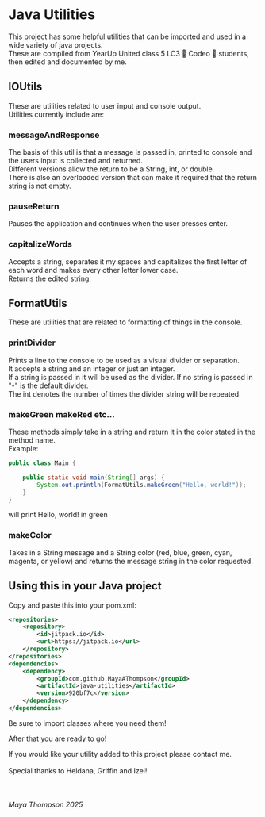# Java Utilities

This project has some helpful utilities that can be imported and used in a wide variety of java projects.  
These are compiled from YearUp United class 5 LC3 :cowboy_hat_face: Codeo :cowboy_hat_face: students, then edited and documented by me.  

## IOUtils

These are utilities related to user input and console output.  
Utilities currently include are:  

### messageAndResponse
The basis of this util is that a message is passed in, printed to console and the users input is collected and returned.  
Different versions allow the return to be a String, int, or double.  
There is also an overloaded version that can make it required that the return string is not empty.  

### pauseReturn
Pauses the application and continues when the user presses enter.

### capitalizeWords
Accepts a string, separates it my spaces and capitalizes the first letter of each word and makes every other letter lower case.  
Returns the edited string.

## FormatUtils

These are utilities that are related to formatting of things in the console.

### printDivider
Prints a line to the console to be used as a visual divider or separation.  
It accepts a string and an integer or just an integer.  
If a string is passed in it will be used as the divider. If no string is passed in "-" is the default divider.  
The int denotes the number of times the divider string will be repeated.  

### makeGreen makeRed etc...
These methods simply take in a string and return it in the color stated in the method name.  
Example:  
```Java
public class Main {

    public static void main(String[] args) {
        System.out.println(FormatUtils.makeGreen("Hello, world!"));
    }
}
```  

will print Hello, world! in green  

### makeColor
Takes in a String message and a String color (red, blue, green, cyan, magenta, or yellow) and returns the message string in the color requested.

## Using this in your Java project

Copy and paste this into your pom.xml:

```.xml
<repositories>
    <repository>
        <id>jitpack.io</id>
        <url>https://jitpack.io</url>
    </repository>
</repositories>
<dependencies>
    <dependency>
        <groupId>com.github.MayaAThompson</groupId>
        <artifactId>java-utilities</artifactId>
        <version>920bf7c</version>
    </dependency>
</dependencies>
```
Be sure to import classes where you need them!  

After that you are ready to go!  

If you would like your utility added to this project please contact me.  
<br>
Special thanks to Heldana, Griffin and Izel!

<br>  

###### Maya Thompson 2025
